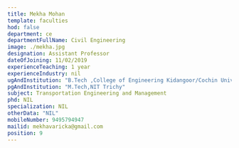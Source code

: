 ```yaml
---
title: Mekha Mohan
template: faculties
hod: false
department: ce
departmentFullName: Civil Engineering
image: ./mekha.jpg
designation: Assistant Professor
dateOfJoining: 11/02/2019
experienceTeaching: 1 year
experienceIndustry: nil
ugAndInstitution: "B.Tech ,College of Engineering Kidangoor/Cochin University of Science and Technology"
pgAndInstitution: "M.Tech,NIT Trichy"
subject: Transportation Engineering and Management
phd: NIL
specialization: NIL
otherData: "NIL"
mobileNumber: 9495794947
mailid: mekhavaricka@gmail.com
position: 9
---
```

